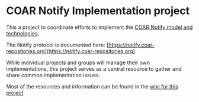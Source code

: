 # COAR Notify Implementation project
This a project to coordinate efforts to implement the [COAR Notify model and technologies](https://www.coar-repositories.org/notify/).

The Notify protocol is documented here: [https://notify.coar-repositories.org](https://notify.coar-repositories.org)

While individual projects and groups will manage their own implementations, this project serves as a central resource to gather and share common implementation issues.

Most of the resources and information can be found in the [wiki for this project](https://github.com/antleaf/notify-implementation/wiki)

